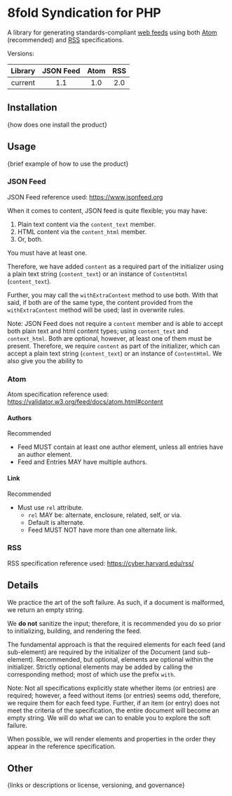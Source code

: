 # 8fold Syndication for PHP

A library for generating standards-compliant [web feeds](https://en.wikipedia.org/wiki/Web_feed) using both [Atom](https://validator.w3.org/feed/docs/atom.html) (recommended) and [RSS](https://cyber.harvard.edu/rss/) specifications.

Versions:

|Library |JSON Feed |Atom |RSS |
|:------:|:--------:|:---:|:--:|
|current |1.1       |1.0  |2.0 |

## Installation

{how does one install the product}

## Usage

{brief example of how to use the product}

### JSON Feed

JSON Feed reference used: https://www.jsonfeed.org

When it comes to content, JSON feed is quite flexible; you may have:

1. Plain text content via the `content_text` member.
2. HTML content via the `content_html` member.
3. Or, both.

You must have at least one.

Therefore, we have added `content` as a required part of the initializer using a plain text string (`content_text`) or an instance of `ContentHtml` (`content_text`).

Further, you may call the `withExtraContent` method to use both. With that said, if both are of the same type, the content provided from the `withExtraContent` method will be used; last in overwrite rules.

Note: JSON Feed does not require a `content` member and is able to accept both plain text and html content types; using `content_text` and `context_html`. Both are optional, however, at least one of them must be present. Therefore, we require `content` as part of the initializer, which can accept a plain text string (`content_text`) or an instance of `ContentHtml`. We also give you the ability to

### Atom

Atom specification reference used: https://validator.w3.org/feed/docs/atom.html#content

#### Authors

Recommended

- Feed MUST contain at least one author element, unless all entries have an author element.
- Feed and Entries MAY have multiple authors.

#### Link

Recommended

- Must use `rel` attribute.
    - `rel` MAY be: alternate, enclosure, related, self, or via.
    - Default is alternate.
    - Feed MUST NOT have more than one alternate link.

### RSS

RSS specification reference used: https://cyber.harvard.edu/rss/

## Details

We practice the art of the soft failure. As such, if a document is malformed, we return an empty string.

We **do not** sanitize the input; therefore, it is recommended you do so prior to initializing, building, and rendering the feed.

The fundamental approach is that the required elements for each feed (and sub-element) are required by the initializer of the Document (and sub-element). Recommended, but optional, elements are optional within the initializer. Strictly optional elements may be added by calling the corresponding method; most of which use the prefix `with`.

Note: Not all specifications explicitly state whether items (or entries) are required; however, a feed without items (or entries) seems odd, therefore, we require them for each feed type. Further, if an item (or entry) does not meet the criteria of the specification, the entire document will become an empty string. We will do what we can to enable you to explore the soft failure.

When possible, we will render elements and properties in the order they appear in the reference specification.

## Other

{links or descriptions or license, versioning, and governance}
